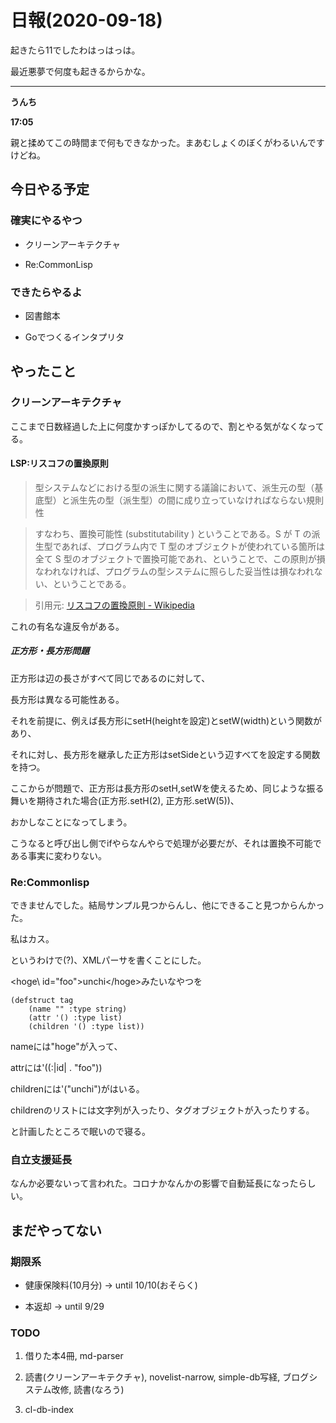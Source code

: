 # 日報(2020-09-18)

起きたら11でしたわはっはっは。

最近悪夢で何度も起きるからかな。

---

**うんち**

**17:05**

親と揉めてこの時間まで何もできなかった。まあむしょくのぼくがわるいんですけどね。

## 今日やる予定

### 確実にやるやつ

* クリーンアーキテクチャ

* Re:CommonLisp

### できたらやるよ

* 図書館本

* Goでつくるインタプリタ

## やったこと

### クリーンアーキテクチャ

ここまで日数経過した上に何度かすっぽかしてるので、割とやる気がなくなってる。

#### LSP:リスコフの置換原則

> 型システムなどにおける型の派生に関する議論において、派生元の型（基底型）と派生先の型（派生型）の間に成り立っていなければならない規則性

> すなわち、置換可能性 (substitutability ) ということである。S が T の派生型であれば、プログラム内で T 型のオブジェクトが使われている箇所は全て S 型のオブジェクトで置換可能であれ、ということで、この原則が損なわれなければ、プログラムの型システムに照らした妥当性は損なわれない、ということである。

> 引用元: [リスコフの置換原則 - Wikipedia](https://ja.wikipedia.org/wiki/%E3%83%AA%E3%82%B9%E3%82%B3%E3%83%95%E3%81%AE%E7%BD%AE%E6%8F%9B%E5%8E%9F%E5%89%87)

これの有名な違反令がある。

##### 正方形・長方形問題

正方形は辺の長さがすべて同じであるのに対して、

長方形は異なる可能性ある。

それを前提に、例えば長方形にsetH(heightを設定)とsetW(width)という関数があり、

それに対し、長方形を継承した正方形はsetSideという辺すべてを設定する関数を持つ。

ここからが問題で、正方形は長方形のsetH,setWを使えるため、同じような振る舞いを期待された場合(正方形.setH(2), 正方形.setW(5))、

おかしなことになってしまう。

こうなると呼び出し側でifやらなんやらで処理が必要だが、それは置換不可能である事実に変わりない。

### Re:Commonlisp

できませんでした。結局サンプル見つからんし、他にできること見つからんかった。

私はカス。

というわけで(?)、XMLパーサを書くことにした。

\<hoge\ id="foo">unchi\</hoge\>みたいなやつを

```
(defstruct tag
	(name "" :type string)
	(attr '() :type list)
	(children '() :type list))
```

nameには"hoge"が入って、

attrには'((:|id| . "foo"))

childrenには'("unchi")がはいる。

childrenのリストには文字列が入ったり、タグオブジェクトが入ったりする。

と計画したところで眠いので寝る。

### 自立支援延長

なんか必要ないって言われた。コロナかなんかの影響で自動延長になったらしい。

## まだやってない

### 期限系

* 健康保険料(10月分) -> until 10/10(おそらく)

* 本返却 -> until 9/29

### TODO

1. 借りた本4冊, md-parser

2. 読書(クリーンアーキテクチャ), novelist-narrow, simple-db写経, ブログシステム改修,  読書(なろう)

3. cl-db-index

